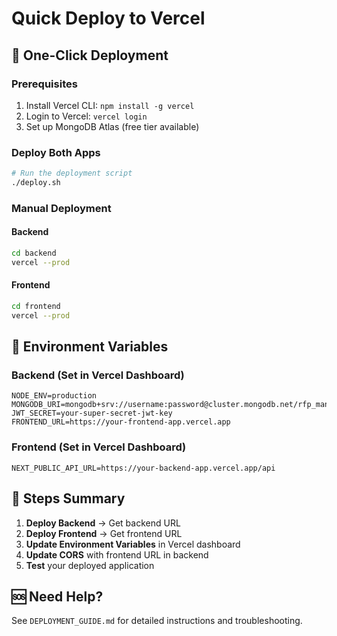 # Quick Deploy to Vercel

## 🚀 One-Click Deployment

### Prerequisites
1. Install Vercel CLI: `npm install -g vercel`
2. Login to Vercel: `vercel login`
3. Set up MongoDB Atlas (free tier available)

### Deploy Both Apps
```bash
# Run the deployment script
./deploy.sh
```

### Manual Deployment

#### Backend
```bash
cd backend
vercel --prod
```

#### Frontend
```bash
cd frontend
vercel --prod
```

## 🔧 Environment Variables

### Backend (Set in Vercel Dashboard)
```
NODE_ENV=production
MONGODB_URI=mongodb+srv://username:password@cluster.mongodb.net/rfp_management
JWT_SECRET=your-super-secret-jwt-key
FRONTEND_URL=https://your-frontend-app.vercel.app
```

### Frontend (Set in Vercel Dashboard)
```
NEXT_PUBLIC_API_URL=https://your-backend-app.vercel.app/api
```

## 📝 Steps Summary

1. **Deploy Backend** → Get backend URL
2. **Deploy Frontend** → Get frontend URL  
3. **Update Environment Variables** in Vercel dashboard
4. **Update CORS** with frontend URL in backend
5. **Test** your deployed application

## 🆘 Need Help?

See `DEPLOYMENT_GUIDE.md` for detailed instructions and troubleshooting.
